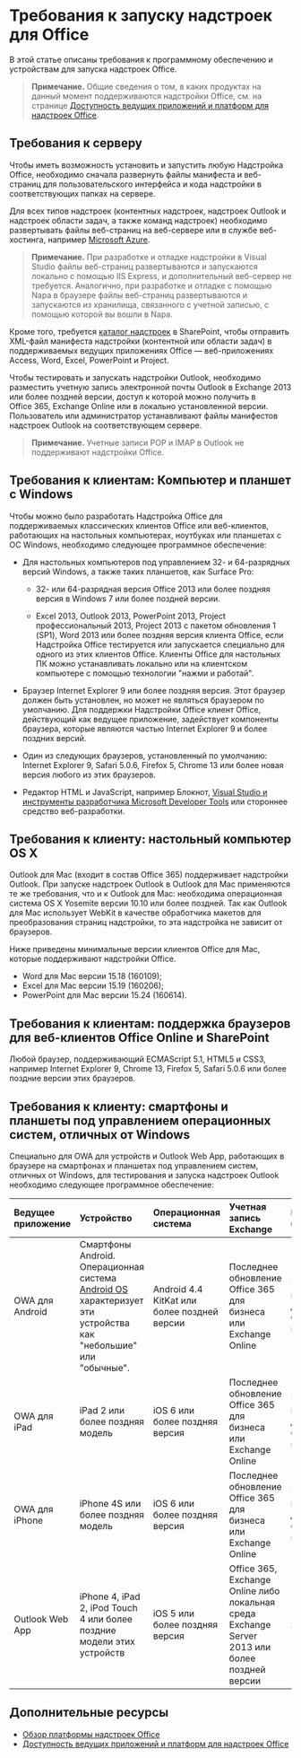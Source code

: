 
# Требования к запуску надстроек для Office


В этой статье описаны требования к программному обеспечению и устройствам для запуска надстроек Office.

>**Примечание.** Общие сведения о том, в каких продуктах на данный момент поддерживаются надстройки Office, см. на странице [Доступность ведущих приложений и платформ для надстроек Office](http://dev.office.com/add-in-availability). 


## Требования к серверу

Чтобы иметь возможность установить и запустить любую Надстройка Office, необходимо сначала развернуть файлы манифеста и веб-страниц для пользовательского интерфейса и кода надстройки в соответствующих папках на сервере.

Для всех типов надстроек (контентных надстроек, надстроек Outlook и надстроек области задач, а также команд надстроек) необходимо развертывать файлы веб-страниц на веб-сервере или в службе веб-хостинга, например [Microsoft Azure](../publish/host-an-office-add-in-on-microsoft-azure.md).


 >**Примечание.** При разработке и отладке надстройки в Visual Studio файлы веб-страниц развертываются и запускаются локально с помощью IIS Express, и дополнительный веб-сервер не требуется. Аналогично, при разработке и отладке с помощью Napa в браузере файлы веб-страниц развертываются и запускаются из хранилища, связанного с учетной записью, с помощью которой вы вошли в Napa.

Кроме того, требуется [каталог надстроек](../publish/publish-task-pane-and-content-add-ins-to-an-add-in-catalog.md) в SharePoint, чтобы отправить XML-файл манифеста надстройки (контентной или области задач) в поддерживаемых ведущих приложениях Office — веб-приложениях Access, Word, Excel, PowerPoint и Project.

Чтобы тестировать и запускать надстройки Outlook, необходимо разместить учетную запись электронной почты Outlook в Exchange 2013 или более поздней версии, доступ к которой можно получить в Office 365, Exchange Online или в локально установленной версии. Пользователь или администратор устанавливают файлы манифестов надстроек Outlook на соответствующем сервере.

 >**Примечание.**   Учетные записи POP и IMAP в Outlook не поддерживают надстройки Office.




## Требования к клиентам: Компьютер и планшет с Windows

Чтобы можно было разработать Надстройка Office для поддерживаемых классических клиентов Office или веб-клиентов, работающих на настольных компьютерах, ноутбуках или планшетах с ОС Windows, необходимо следующее программное обеспечение:


- Для настольных компьютеров под управлением 32- и 64-разрядных версий Windows, а также таких планшетов, как Surface Pro:

    - 32- или 64-разрядная версия Office 2013 или более поздняя версия в Windows 7 или более поздней версии.

    - Excel 2013, Outlook 2013, PowerPoint 2013, Project профессиональный 2013, Project 2013 с пакетом обновления 1 (SP1), Word 2013 или более поздняя версия клиента Office, если Надстройка Office тестируется или запускается специально для одного из этих клиентов Office. Клиенты Office для настольных ПК можно устанавливать локально или на клиентском компьютере с помощью технологии "нажми и работай".

- Браузер Internet Explorer 9 или более поздняя версия. Этот браузер должен быть установлен, но может не являться браузером по умолчанию. Для поддержки Надстройки Office клиент Office, действующий как ведущее приложение, задействует компоненты браузера, которые являются частью Internet Explorer 9 и более поздних версий.

- Один из следующих браузеров, установленный по умолчанию: Internet Explorer 9, Safari 5.0.6, Firefox 5, Chrome 13 или более новая версия любого из этих браузеров.

- Редактор HTML и JavaScript, например Блокнот, [Visual Studio и инструменты разработчика Microsoft Developer Tools](https://www.visualstudio.com/features/office-tools-vs) или стороннее средство веб-разработки.


## Требования к клиенту: настольный компьютер OS X

Outlook для Mac (входит в состав Office 365) поддерживает надстройки Outlook. При запуске надстроек Outlook в Outlook для Mac применяются те же требования, что и к Outlook для Mac: необходима операционная система OS X Yosemite версии 10.10 или более поздней. Так как Outlook для Mac использует WebKit в качестве обработчика макетов для преобразования страниц надстройки, то эта надстройка не зависит от браузеров.

Ниже приведены минимальные версии клиентов Office для Mac, которые поддерживают надстройки Office.
- Word для Mac версии 15.18 (160109); 
- Excel для Mac версии 15.19 (160206); 
- PowerPoint для Mac версии 15.24 (160614).

## Требования к клиентам: поддержка браузеров для веб-клиентов Office Online и SharePoint

Любой браузер, поддерживающий ECMAScript 5.1, HTML5 и CSS3, например Internet Explorer 9, Chrome 13, Firefox 5, Safari 5.0.6 или более поздние версии этих браузеров.


## Требования к клиенту: смартфоны и планшеты под управлением операционных систем, отличных от Windows

Специально для OWA для устройств и Outlook Web App, работающих в браузере на смартфонах и планшетах под управлением систем, отличных от Windows, для тестирования и запуска надстроек Outlook необходимо следующее программное обеспечение:


| Ведущее приложение | Устройство | Операционная система | Учетная запись Exchange | Мобильный браузер |
|:-----|:-----|:-----|:-----|:-----|
|OWA для Android|Смартфоны Android. Операционная система [Android OS](https://developer.android.com/guide/practices/screens_support.html) характеризует эти устройства как "небольшие" или "обычные".|Android 4.4 KitKat или более поздней версии|Последнее обновление Office 365 для бизнеса или Exchange Online|Встроенная надстройка для Android, браузер не применим|
|OWA для iPad|iPad 2 или более поздняя модель|iOS 6 или более поздняя версия|Последнее обновление Office 365 для бизнеса или Exchange Online|Встроенная надстройка для iOS, браузер не применим|
|OWA для iPhone|iPhone 4S или более поздняя модель|iOS 6 или более поздняя версия|Последнее обновление Office 365 для бизнеса или Exchange Online|Встроенная надстройка для iOS, браузер не применим|
|Outlook Web App|iPhone 4, iPad 2, iPod Touch 4 или более поздние модели этих устройств|iOS 5 или более поздняя версия|Office 365, Exchange Online либо локальная среда Exchange Server 2013 или более поздней версии|Safari|


## Дополнительные ресурсы

- [Обзор платформы надстроек Office](../../docs/overview/office-add-ins.md)
- [Доступность ведущих приложений и платформ для надстроек Office](http://dev.office.com/add-in-availability)

